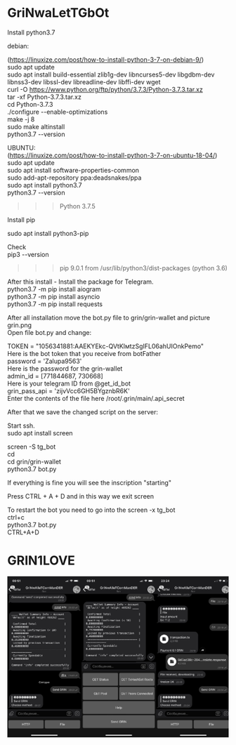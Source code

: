 # GriNwaLetTGbOt  
  


Install python3.7  
  
debian:  
  
(https://linuxize.com/post/how-to-install-python-3-7-on-debian-9/)  
sudo apt update  
sudo apt install build-essential zlib1g-dev libncurses5-dev libgdbm-dev libnss3-dev libssl-dev libreadline-dev libffi-dev wget  
curl -O https://www.python.org/ftp/python/3.7.3/Python-3.7.3.tar.xz  
tar -xf Python-3.7.3.tar.xz  
cd Python-3.7.3  
./configure --enable-optimizations  
make -j 8  
sudo make altinstall  
python3.7 --version  
  
UBUNTU:  
(https://linuxize.com/post/how-to-install-python-3-7-on-ubuntu-18-04/)  
sudo apt update  
sudo apt install software-properties-common  
sudo add-apt-repository ppa:deadsnakes/ppa  
sudo apt install python3.7  
python3.7 --version  
>>> Python 3.7.5  
  
Install  pip  
  
sudo apt install python3-pip  
  
Check    
pip3 --version  
>>> pip 9.0.1 from /usr/lib/python3/dist-packages (python 3.6)  
    
After this install - Install the package for Telegram.  
python3.7 -m pip install aiogram  
python3.7 -m pip install asyncio  
python3.7 -m pip install requests  
  
  
After all installation move the bot.py file to grin/grin-wallet and picture grin.png   
Open file bot.py  and change:  
  
TOKEN = "1056341881:AAEKYEkс-QVtKIмtzSgIFL06ahUIOnkPemo"     
  Here is the bot token that you receive from botFather  
password = 'Zalupa9563'                                      
  Here is the password for the grin-wallet  
admin_id = [771844687, 730668]                               
  Here is your telegram ID from @get_id_bot  
grin_pass_api = 'zijvVcc6GH5BYgznbR6K'                       
  Enter the contents of the file here /root/.grin/main/.api_secret  
  
  
After that we save the changed script on the server:   
  
  
Start ssh.  
sudo apt install screen  
  
screen -S tg_bot  
cd  
cd grin/grin-wallet  
python3.7 bot.py  
  
  
If everything is fine you will see the inscription "starting"  
  
Press CTRL + A + D and in this way we exit screen  
  
To restart the bot you need to go into the screen -x tg_bot  
ctrl+c  
python3.7 bot.py   
CTRL+A+D  

# GRIN1LOVE   
  
    
![alt-текст](https://github.com/FuckFiat/GriNwaLetTGbOt/blob/master/IMG_3562.PNG)

